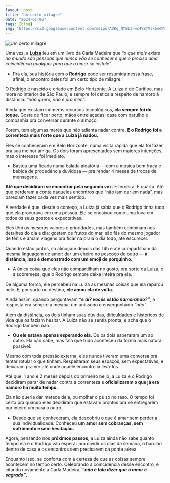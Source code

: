 ```yaml
---
layout: post
title: "Um certo milagre"
date: "2024-01-06"
tags: [blog]
img: "https://ci3.googleusercontent.com/meips/ADKq_NY5LIrwc4YBfVlkbvdWKVPvKujaFlaAhzonJnYw7YiSHgBJjmRBbQEpDgMCDWFKRv3WbWUE8UpDeUl__0FSUFCjP4zRS-HP-S8c-mfndERnLcmeB_g6a2vPPJbsx02WiXNS7bZJi-FhbKGvIQxHOot_0eOur_zlWr6_fZCsfDH4HGvFnoX5or_35hNN7k5gkKbp9-Hs9hHBR_Uvk7AOyU3_IGppUvZIxozs9RLTXKSpnG-UDtsRTQpfffXWMxQEPJZfPEcWVrf0hR2ywuJphOcaZE3iZiH5UwVhB6JHV5ksqPe3tW8nQMRZKg=s0-d-e1-ft"
---
```


![Um certo milagre](https://blogger.googleusercontent.com/img/b/R29vZ2xl/AVvXsEh6keQMURBpyUuLuXRd9-FLmmWLjcosy5zm-C_FvyVjj8BZt9ecLEcuTldST2pPdLD_-EEsvbrG6V-wLNGEKjOvDXFbFAI0RONmMa7jW_x8XV4zkRCcuQj6Mdm-tJI1Q8a53VKw2FZw1Gy4TZzFx4kMHqeILffsqJGkG6i2ZM-L0TgJPpkhUn6t04ZnOlg6/s1600/412060090_739749478026620_1998593151246065207_n.jpg)

Uma vez, a  **[Luiza](https://www.instagram.com/luliomairi/)**  leu em um livro da Carla Madeira que  _“o que mais existe no mundo são pessoas que nunca vão se conhecer e que é preciso uma coincidência qualquer para que o amor se instale”_.

-   Pra ela, sua história com o  **[Rodrigo](https://www.instagram.com/rodrigommello/)**  pode ser resumida nessa frase, afinal, o encontro deles foi um certo tipo de milagre.
    

O Rodrigo é nascido e criado em Belo Horizonte. A Luiza é de Curitiba, mas mora no interior de São Paulo, e sempre foi cética a respeito de namoro à distância:  _“não quero, não é pra mim”._

Ainda que existam inúmeros recursos tecnológicos,  **ela sempre foi do toque.** Gosta de ficar perto, mãos entrelaçadas, casa com barulho e companhia pra conversar durante o almoço.

Porém, tem algumas marés que não adianta nadar contra.  **E o Rodrigo foi a correnteza mais forte que a Luiza já nadou.**

Eles se conheceram em Belo Horizonte, numa visita rápida que ela foi fazer pra sua melhor amiga. Os dois foram apresentados sem maiores intenções, mas o interesse foi imediato.

-   Bastou uma ficada numa balada aleatória — com a música bem fraca e bebida de procedência duvidosa — pra render 4 meses de trocas de mensagens.
    

**Até que decidiram se encontrar pela segunda vez.**  E terceira. E quarta. Até que perderam a conta daqueles encontros que “não iam dar em nada”, mas pareciam fazer cada vez mais sentido.

A verdade é que, desde o começo, a Luiza já sabia que o Rodrigo tinha tudo que ela procurava em uma pessoa. Ele se encaixou como uma luva em todos os seus gostos e expectativas.

Eles têm os mesmos valores e prioridades, mas também combinam nos detalhes do dia a dia: gostam de frutos do mar, são fãs do mesmo jogador de tênis e amam viagens pra ficar na praia o dia todo, até escurecer.

Quando estão juntos, só almoçam depois das 14h e até compartilham da mesma linguagem de amor: dar um cheiro no pescoço do outro —  **à distância, isso é demonstrado com um emoji de porquinho.**

-   A única coisa que eles não compartilham no gosto, pra sorte da Luiza, é a sobremesa, que o Rodrigo sempre deixa inteira pra ela.
    

De alguma forma, ele percebeu na Luiza as mesmas coisas que ela reparou nele. E, por sorte ou destino,  **ele amou ela de volta.**

Ainda assim, quando perguntavam  _**“e aí? vocês estão namorando?”**_, a resposta era sempre a mesma: um uníssono e envergonhado  _“não”._

Além da distância, os dois tinham suas dúvidas, dificuldades e históricos de vida que os faziam hesitar. A Luiza não se sentia pronta, e acha que o Rodrigo também não.

-   **Ou ele estava apenas esperando ela.** Ou os dois esperaram um ao outro. Ela não sabe, mas fala que tudo aconteceu da forma mais natural possível.
    

Mesmo com toda pressão externa, eles nunca tiveram uma conversa pra tentar rotular o que tinham. Respeitaram seus espaços, sem expectativas, e deixaram pra ver até onde aquele encontro ia levá-los.

Até que,  1 ano e 2 meses depois do primeiro beijo, a Luiza e o Rodrigo decidiram parar de nadar contra a correnteza e  **oficializaram o que já era namoro há muito tempo.**

Ela não queria dar metade dela, ou molhar o pé só no raso. O tempo foi certo pra quando eles decidiram que estavam prontos pra se entregarem por inteiro um para o outro.

-   Desde que se conheceram, ela descobriu o que é amar sem perder a sua individualidade. Conheceu  **um amor sem cobranças, sem sofrimento e sem hesitação.**
    

Agora, pensando nos  **próximos passos**, a Luiza ainda não sabe quanto tempo ela e o Rodrigo vão esperar pra dividir os dias da semana, o barulho dentro de casa e os encontros sem precisarem da ponte aérea.

Enquanto isso, se conforta com a certeza de que as coisas sempre acontecem no tempo certo. Celebrando a coincidência desse encontro, e citando novamente a Carla Madeira,  _**“não é tolo dizer que o amor é sagrado”**_**.**
